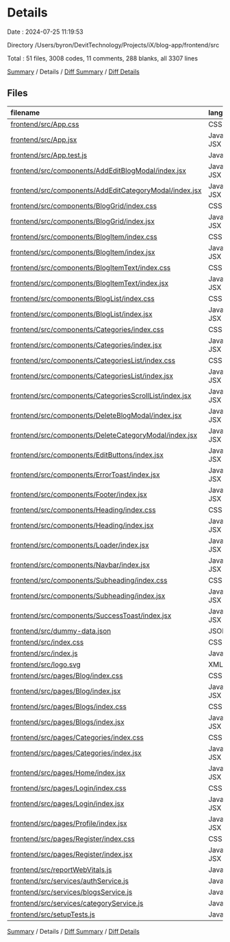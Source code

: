 # Details

Date : 2024-07-25 11:19:53

Directory /Users/byron/DevitTechnology/Projects/iX/blog-app/frontend/src

Total : 51 files,  3008 codes, 11 comments, 288 blanks, all 3307 lines

[Summary](results.md) / Details / [Diff Summary](diff.md) / [Diff Details](diff-details.md)

## Files
| filename | language | code | comment | blank | total |
| :--- | :--- | ---: | ---: | ---: | ---: |
| [frontend/src/App.css](/frontend/src/App.css) | CSS | 0 | 0 | 1 | 1 |
| [frontend/src/App.jsx](/frontend/src/App.jsx) | JavaScript JSX | 53 | 0 | 9 | 62 |
| [frontend/src/App.test.js](/frontend/src/App.test.js) | JavaScript | 7 | 0 | 2 | 9 |
| [frontend/src/components/AddEditBlogModal/index.jsx](/frontend/src/components/AddEditBlogModal/index.jsx) | JavaScript JSX | 312 | 0 | 15 | 327 |
| [frontend/src/components/AddEditCategoryModal/index.jsx](/frontend/src/components/AddEditCategoryModal/index.jsx) | JavaScript JSX | 156 | 0 | 10 | 166 |
| [frontend/src/components/BlogGrid/index.css](/frontend/src/components/BlogGrid/index.css) | CSS | 52 | 0 | 12 | 64 |
| [frontend/src/components/BlogGrid/index.jsx](/frontend/src/components/BlogGrid/index.jsx) | JavaScript JSX | 40 | 0 | 7 | 47 |
| [frontend/src/components/BlogItem/index.css](/frontend/src/components/BlogItem/index.css) | CSS | 53 | 0 | 11 | 64 |
| [frontend/src/components/BlogItem/index.jsx](/frontend/src/components/BlogItem/index.jsx) | JavaScript JSX | 62 | 0 | 7 | 69 |
| [frontend/src/components/BlogItemText/index.css](/frontend/src/components/BlogItemText/index.css) | CSS | 12 | 0 | 2 | 14 |
| [frontend/src/components/BlogItemText/index.jsx](/frontend/src/components/BlogItemText/index.jsx) | JavaScript JSX | 34 | 0 | 5 | 39 |
| [frontend/src/components/BlogList/index.css](/frontend/src/components/BlogList/index.css) | CSS | 10 | 0 | 2 | 12 |
| [frontend/src/components/BlogList/index.jsx](/frontend/src/components/BlogList/index.jsx) | JavaScript JSX | 29 | 0 | 5 | 34 |
| [frontend/src/components/Categories/index.css](/frontend/src/components/Categories/index.css) | CSS | 9 | 0 | 1 | 10 |
| [frontend/src/components/Categories/index.jsx](/frontend/src/components/Categories/index.jsx) | JavaScript JSX | 37 | 0 | 5 | 42 |
| [frontend/src/components/CategoriesList/index.css](/frontend/src/components/CategoriesList/index.css) | CSS | 22 | 0 | 4 | 26 |
| [frontend/src/components/CategoriesList/index.jsx](/frontend/src/components/CategoriesList/index.jsx) | JavaScript JSX | 67 | 0 | 4 | 71 |
| [frontend/src/components/CategoriesScrollList/index.jsx](/frontend/src/components/CategoriesScrollList/index.jsx) | JavaScript JSX | 37 | 3 | 3 | 43 |
| [frontend/src/components/DeleteBlogModal/index.jsx](/frontend/src/components/DeleteBlogModal/index.jsx) | JavaScript JSX | 91 | 0 | 10 | 101 |
| [frontend/src/components/DeleteCategoryModal/index.jsx](/frontend/src/components/DeleteCategoryModal/index.jsx) | JavaScript JSX | 87 | 0 | 10 | 97 |
| [frontend/src/components/EditButtons/index.jsx](/frontend/src/components/EditButtons/index.jsx) | JavaScript JSX | 55 | 0 | 4 | 59 |
| [frontend/src/components/ErrorToast/index.jsx](/frontend/src/components/ErrorToast/index.jsx) | JavaScript JSX | 48 | 0 | 5 | 53 |
| [frontend/src/components/Footer/index.jsx](/frontend/src/components/Footer/index.jsx) | JavaScript JSX | 28 | 0 | 2 | 30 |
| [frontend/src/components/Heading/index.css](/frontend/src/components/Heading/index.css) | CSS | 8 | 0 | 1 | 9 |
| [frontend/src/components/Heading/index.jsx](/frontend/src/components/Heading/index.jsx) | JavaScript JSX | 5 | 0 | 3 | 8 |
| [frontend/src/components/Loader/index.jsx](/frontend/src/components/Loader/index.jsx) | JavaScript JSX | 10 | 0 | 2 | 12 |
| [frontend/src/components/Navbar/index.jsx](/frontend/src/components/Navbar/index.jsx) | JavaScript JSX | 86 | 0 | 6 | 92 |
| [frontend/src/components/Subheading/index.css](/frontend/src/components/Subheading/index.css) | CSS | 6 | 0 | 1 | 7 |
| [frontend/src/components/Subheading/index.jsx](/frontend/src/components/Subheading/index.jsx) | JavaScript JSX | 9 | 0 | 4 | 13 |
| [frontend/src/components/SuccessToast/index.jsx](/frontend/src/components/SuccessToast/index.jsx) | JavaScript JSX | 48 | 0 | 4 | 52 |
| [frontend/src/dummy-data.json](/frontend/src/dummy-data.json) | JSON | 298 | 0 | 0 | 298 |
| [frontend/src/index.css](/frontend/src/index.css) | CSS | 12 | 0 | 2 | 14 |
| [frontend/src/index.js](/frontend/src/index.js) | JavaScript | 13 | 3 | 3 | 19 |
| [frontend/src/logo.svg](/frontend/src/logo.svg) | XML | 1 | 0 | 0 | 1 |
| [frontend/src/pages/Blog/index.css](/frontend/src/pages/Blog/index.css) | CSS | 18 | 0 | 3 | 21 |
| [frontend/src/pages/Blog/index.jsx](/frontend/src/pages/Blog/index.jsx) | JavaScript JSX | 98 | 0 | 12 | 110 |
| [frontend/src/pages/Blogs/index.css](/frontend/src/pages/Blogs/index.css) | CSS | 13 | 0 | 2 | 15 |
| [frontend/src/pages/Blogs/index.jsx](/frontend/src/pages/Blogs/index.jsx) | JavaScript JSX | 182 | 1 | 17 | 200 |
| [frontend/src/pages/Categories/index.css](/frontend/src/pages/Categories/index.css) | CSS | 4 | 0 | 1 | 5 |
| [frontend/src/pages/Categories/index.jsx](/frontend/src/pages/Categories/index.jsx) | JavaScript JSX | 156 | 0 | 17 | 173 |
| [frontend/src/pages/Home/index.jsx](/frontend/src/pages/Home/index.jsx) | JavaScript JSX | 67 | 0 | 7 | 74 |
| [frontend/src/pages/Login/index.css](/frontend/src/pages/Login/index.css) | CSS | 14 | 0 | 2 | 16 |
| [frontend/src/pages/Login/index.jsx](/frontend/src/pages/Login/index.jsx) | JavaScript JSX | 101 | 0 | 13 | 114 |
| [frontend/src/pages/Profile/index.jsx](/frontend/src/pages/Profile/index.jsx) | JavaScript JSX | 82 | 0 | 12 | 94 |
| [frontend/src/pages/Register/index.css](/frontend/src/pages/Register/index.css) | CSS | 14 | 0 | 2 | 16 |
| [frontend/src/pages/Register/index.jsx](/frontend/src/pages/Register/index.jsx) | JavaScript JSX | 140 | 0 | 10 | 150 |
| [frontend/src/reportWebVitals.js](/frontend/src/reportWebVitals.js) | JavaScript | 12 | 0 | 2 | 14 |
| [frontend/src/services/authService.js](/frontend/src/services/authService.js) | JavaScript | 76 | 0 | 10 | 86 |
| [frontend/src/services/blogsService.js](/frontend/src/services/blogsService.js) | JavaScript | 141 | 0 | 9 | 150 |
| [frontend/src/services/categoryService.js](/frontend/src/services/categoryService.js) | JavaScript | 92 | 0 | 6 | 98 |
| [frontend/src/setupTests.js](/frontend/src/setupTests.js) | JavaScript | 1 | 4 | 1 | 6 |

[Summary](results.md) / Details / [Diff Summary](diff.md) / [Diff Details](diff-details.md)